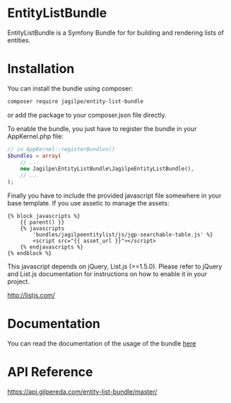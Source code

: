 EntityListBundle
====

EntityListBundle is a Symfony Bundle for for building and rendering lists of entities.

# Installation

You can install the bundle using composer:

```bash
composer require jagilpe/entity-list-bundle
```

or add the package to your composer.json file directly.

To enable the bundle, you just have to register the bundle in your AppKernel.php file:

```php
// in AppKernel::registerBundles()
$bundles = array(
    // ...
    new Jagilpe\EntityListBundle\JagilpeEntityListBundle(),
    // ...
);
```

Finally you have to include the provided javascript file somewhere in your base template. 
If you use assetic to manage the assets:

```twig
{% block javascripts %}
    {{ parent() }}
    {% javascripts
        'bundles/jagilpeentitylist/js/jgp-searchable-table.js' %}
        <script src="{{ asset_url }}"></script>
    {% endjavascripts %}
{% endblock %}
```
This javascript depends on jQuery, List.js (>=1.5.0). Please refer to jQuery and List.js documentation
for instructions on how to enable it in your project.

http://listjs.com/

# Documentation

You can read the documentation of the usage of the bundle [here](Resources/doc/index.md)

# API Reference

https://api.gilpereda.com/entity-list-bundle/master/